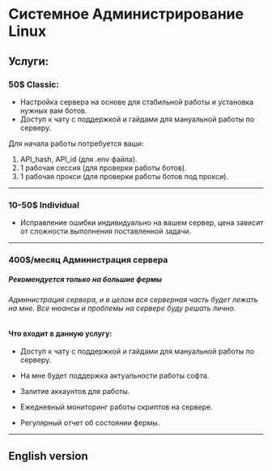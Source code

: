 # Системное Администрирование Linux
## Услуги:
### 50$ Classic:

- Настройка сервера на основе для стабильной работы и установка нужных вам ботов.
- Доступ к чату с поддержкой и гайдами для мануальной работы по серверу.

Для начала работы потребуется ваши:
1) API_hash, API_id (для .env файла).
2) 1 рабочая сессия (для проверки работы ботов).
3) 1 рабочая прокси (для проверки работы ботов под прокси).
----------------------------------------
### 10-50$ Individual

- Исправление ошибки индивидуально на вашем сервер, цена зависит от сложности выполнения поставленной задачи.
-----------------------------------------------
### 400$/месяц Администрация сервера
##### Рекомендуется только на большие фермы
###### Администрация сервера, и в целом вся серверная часть будет лежать на мне. Все нюансы и проблемы на сервере буду решать лично.

#### Что входит в данную услугу:
- Доступ к чату с поддержкой и гайдами для мануальной работы по серверу.

- На мне будет поддержка актуальности работы софта. 
- Залитие аккаунтов для работы. 
- Ежедневный мониторинг работы скриптов на сервере.
- Регулярный отчет об состоянии фермы.
-----------------------------------------------
## English version

